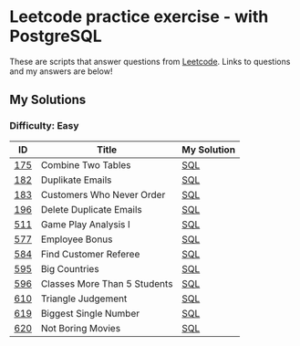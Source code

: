 # Leetcode practice exercise - with PostgreSQL

These are scripts that answer questions from [Leetcode](https://leetcode.com/problemset/). Links to questions and my answers are below!

## My Solutions

### Difficulty: Easy

| ID | Title | My Solution |
| --- | --- | --- |
| [175](https://leetcode.com/problems/combine-two-tables/description/) |Combine Two Tables| [SQL](Easy/175_Combine_Two_Tables.sql)
| [182](https://leetcode.com/problems/duplicate-emails/) |Duplikate Emails | [SQL](Easy/182_Duplicate_Emails.sql)
| [183](https://leetcode.com/problems/customers-who-never-order/description/) |Customers Who Never Order| [SQL](Easy/183_Customers_Who_Never_Order.sql)
| [196](https://leetcode.com/problems/delete-duplicate-emails/description/) |Delete Duplicate Emails | [SQL](Easy/196_Delete_Duplicate_Emails.sql)
| [511](https://leetcode.com/problems/game-play-analysis-i/description/) | Game Play Analysis I | [SQL](Easy/511_Game_Play_Analysis_I.sql)
| [577](https://leetcode.com/problems/employee-bonus/) |Employee Bonus | [SQL](Easy/577_Employee_Bonus.sql)
| [584](https://leetcode.com/problems/find-customer-referee/description/) | Find Customer Referee| [SQL](Easy/584_Find_Customer_Referee.sql)
| [595](https://leetcode.com/problems/big-countries/description/) |Big Countries| [SQL](Easy/595_Big_Countries.sql)
| [596](https://leetcode.com/problems/classes-more-than-5-students/) |Classes More Than 5 Students| [SQL](Easy/596_Classes_More_Than_5_Students.sql)
| [610](https://leetcode.com/problems/triangle-judgement/description/) |Triangle Judgement| [SQL](Easy/)
| [619](https://leetcode.com/problems/biggest-single-number/description/) | Biggest Single Number| [SQL](Easy/619_Biggest_Single_Number.sql)
| [620](https://leetcode.com/problems/not-boring-movies/description/) |Not Boring Movies| [SQL](Easy/620_Not_Boring_Movies.sql)









